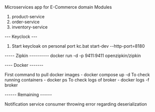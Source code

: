 Microservices app for E-Commerce domain
Modules
1. product-service
2. order-service
3. inventory-service


---  Keyclock ---

1. Start keycloak on personal port
kc.bat start-dev --http-port=8180

-----  Zipkin ----------
docker run -d -p 9411:9411 openzipkin/zipkin

----  Docker -------

First command to pull docker images - docker compose up -d
To check running containers - docker ps
To check logs of broker - docker logs -f broker


------  Remaining ------

Notification service consumer throwing error regarding deserialization


